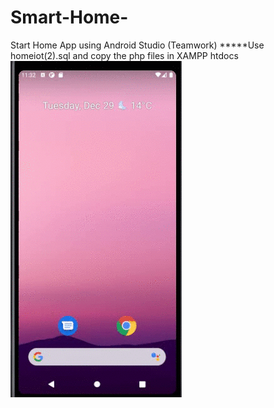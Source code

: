 # Smart-Home-
Start Home App using Android Studio (Teamwork) *****Use homeiot(2).sql and copy the php files in XAMPP htdocs
![](homeiot.gif)
